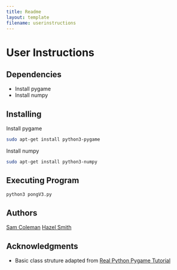 ```yaml
---
title: Readme
layout: template
filename: userinstructions
---
```


# User Instructions

## Dependencies
* Install pygame
* Install numpy

## Installing
Install pygame
```bash
sudo apt-get install python3-pygame
```
Install numpy
```bash
sudo apt-get install python3-numpy
```

## Executing Program
```bash
python3 pongV3.py
```

## Authors
[Sam Coleman](https://github.com/sam-coleman)
[Hazel Smith](https://github.com/Winterbl00m)

## Acknowledgments
* Basic class struture adapted from [Real Python Pygame Tutorial](https://realpython.com/pygame-a-primer/)
